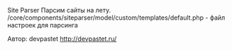 Site Parser
Парсим сайты на лету.
/core/components/siteparser/model/custom/templates/default.php - файл настроек для парсинга

Автор: devpastet
http://devpastet.ru/